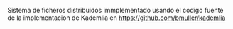 Sistema de ficheros distribuidos immplementado usando el codigo fuente de la implementacion de Kademlia en https://github.com/bmuller/kademlia 